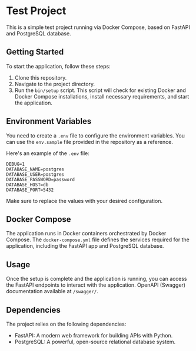 # Test Project

This is a simple test project running via Docker Compose, based on FastAPI and PostgreSQL database.

## Getting Started

To start the application, follow these steps:

1. Clone this repository.
2. Navigate to the project directory.
3. Run the `bin/setup` script. This script will check for existing Docker and Docker Compose installations, install necessary requirements, and start the application.

## Environment Variables

You need to create a `.env` file to configure the environment variables. You can use the `env.sample` file provided in the repository as a reference.

Here's an example of the `.env` file:
```text
DEBUG=1
DATABASE_NAME=postgres
DATABASE_USER=postgres
DATABASE_PASSWORD=password
DATABASE_HOST=db
DATABASE_PORT=5432
```

Make sure to replace the values with your desired configuration.

## Docker Compose

The application runs in Docker containers orchestrated by Docker Compose. The `docker-compose.yml` file defines the services required for the application, including the FastAPI app and PostgreSQL database.

## Usage

Once the setup is complete and the application is running, you can access the FastAPI endpoints to interact with the application.
OpenAPI (Swagger) documentation available at `/swagger/`.

## Dependencies

The project relies on the following dependencies:

- FastAPI: A modern web framework for building APIs with Python.
- PostgreSQL: A powerful, open-source relational database system.
